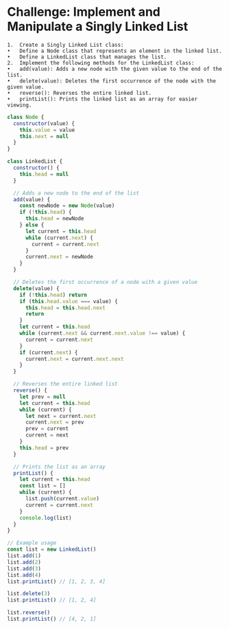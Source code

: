 # Challenge: Implement and Manipulate a Singly Linked List

    1.	Create a Singly Linked List class:
    •	Define a Node class that represents an element in the linked list.
    •	Define a LinkedList class that manages the list.
    2.	Implement the following methods for the LinkedList class:
    •	add(value): Adds a new node with the given value to the end of the list.
    •	delete(value): Deletes the first occurrence of the node with the given value.
    •	reverse(): Reverses the entire linked list.
    •	printList(): Prints the linked list as an array for easier viewing.

```javascript
class Node {
  constructor(value) {
    this.value = value
    this.next = null
  }
}

class LinkedList {
  constructor() {
    this.head = null
  }

  // Adds a new node to the end of the list
  add(value) {
    const newNode = new Node(value)
    if (!this.head) {
      this.head = newNode
    } else {
      let current = this.head
      while (current.next) {
        current = current.next
      }
      current.next = newNode
    }
  }

  // Deletes the first occurrence of a node with a given value
  delete(value) {
    if (!this.head) return
    if (this.head.value === value) {
      this.head = this.head.next
      return
    }
    let current = this.head
    while (current.next && current.next.value !== value) {
      current = current.next
    }
    if (current.next) {
      current.next = current.next.next
    }
  }

  // Reverses the entire linked list
  reverse() {
    let prev = null
    let current = this.head
    while (current) {
      let next = current.next
      current.next = prev
      prev = current
      current = next
    }
    this.head = prev
  }

  // Prints the list as an array
  printList() {
    let current = this.head
    const list = []
    while (current) {
      list.push(current.value)
      current = current.next
    }
    console.log(list)
  }
}

// Example usage
const list = new LinkedList()
list.add(1)
list.add(2)
list.add(3)
list.add(4)
list.printList() // [1, 2, 3, 4]

list.delete(3)
list.printList() // [1, 2, 4]

list.reverse()
list.printList() // [4, 2, 1]
```
